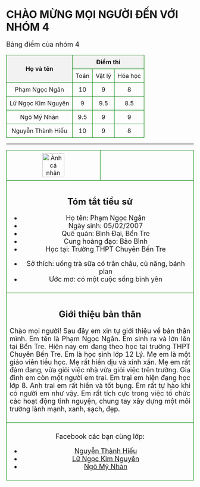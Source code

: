 <!DOCTYPE html>
<html lang="vi">
<head>
  <meta charset="UTF-8">
  <title>Bảng điểm của nhóm 4</title>
  <style>
    table {
      border-collapse: collapse;
      width: 100%;
    }
    th, td {
      border: 1px solid green;
      padding: 8px;
      text-align: center;
    }
    th {
      background-color: #f2f2f2;
    }
    /* Định dạng chữ trong phần giới thiệu */
    p {
      font-size: large;
    }
    ul {
      font-size: large;
    }
  </style>
</head>
<body>

<h1>CHÀO MỪNG MỌI NGƯỜI ĐẾN VỚI NHÓM 4</h1>

<p>Bảng điểm của nhóm 4</p>

<table>
  <tr>
    <th rowspan="2">Họ và tên</th>
    <th colspan="3">Điểm thi</th>
  </tr>
  <tr>
    <td>Toán</td>
    <td>Vật lý</td>
    <td>Hóa học</td>
  </tr>
  <tr>
    <td>Phạm Ngọc Ngân</td>
    <td>10</td>
    <td>9</td>
    <td>8</td>
  </tr>
  <tr>
    <td>Lữ Ngọc Kim Nguyên</td>
    <td>9</td>
    <td>9.5</td>
    <td>8.5</td>
  </tr>
  <tr>
    <td>Ngô Mỹ Nhàn</td>
    <td>9.5</td>
    <td>9</td>
    <td>9</td>
  </tr>
  <tr>
    <td>Nguyễn Thành Hiếu</td>
    <td>10</td>
    <td>9</td>
    <td>8</td>
  </tr>
</table>

<hr>

<table width="60%" align="center">
  <tr>
    <td align="center" width="50%"><img src="ngocngan.jpg" width="50%" height="50%" alt="Ảnh cá nhân"></td>
    <td width="50%"></td>
  </tr>
  <tr>
    <td colspan="2">
      <h2>Tóm tắt tiểu sử</h2>
      <ul>
        <li>Họ tên: Phạm Ngọc Ngân</li>
        <li>Ngày sinh: 05/02/2007</li>
        <li>Quê quán: Bình Đại, Bến Tre</li>
        <li>Cung hoàng đạo: Bảo Bình</li>
        <li>Học tại: Trường THPT Chuyên Bến Tre</li>
      </ul>
      <ul>
        <li>Sở thích: uống trà sữa có trân châu, củ năng, bánh plan</li>
        <li>Ước mơ: có một cuộc sống bình yên</li>
      </ul>
    </td>
  </tr>
  <tr>
    <td colspan="2">
      <h2>Giới thiệu bản thân</h2>
      <p align="justify">Chào mọi người! Sau đây em xin tự giới thiệu về bản thân mình. Em tên là Phạm Ngọc Ngân. Em sinh ra và lớn lên tại Bến Tre. Hiện nay em đang theo học tại trường THPT Chuyên Bến Tre. Em là học sinh lớp 12 Lý. Mẹ em là một giáo viên tiểu học. Mẹ rất hiền dịu và xinh xắn. Mẹ em rất đảm đang, vừa giỏi việc nhà vừa giỏi việc trên trường. Gia đình em còn một người em trai. Em trai em hiện đang học lớp 8. Anh trai em rất hiền và tốt bụng. Em rất tự hào khi có người em như vậy. Em rất tích cực trong việc tổ chức các hoạt động tình nguyện, chung tay xây dựng một môi trường lành mạnh, xanh, sạch, đẹp.</p>
    </td>
  </tr>
  <tr>
    <td colspan="2">
      <p>Facebook các bạn cùng lớp:</p>
      <ul>
        <li><a href="https://www.facebook.com/profile.php?id=100849788985386">Nguyễn Thành Hiếu</a></li>
        <li><a href="https://www.facebook.com/Inkn.ktv.myg.9593">Lữ Ngọc Kim Nguyên</a></li>
        <li><a href="https://www.facebook.com/mynhan.ngo.0611">Ngô Mỹ Nhàn</a></li>
      </ul>
    </td>
  </tr>
</table>

</body>
</html>
